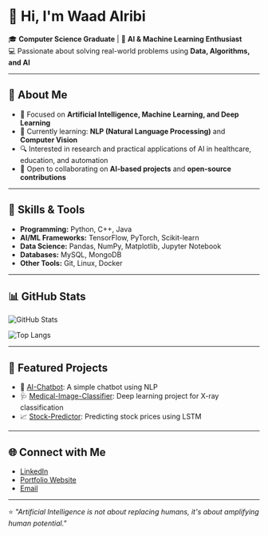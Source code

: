 # 👋 Hi, I'm Waad Alribi

🎓 **Computer Science Graduate** | 🤖 **AI & Machine Learning Enthusiast**  
💻 Passionate about solving real-world problems using **Data, Algorithms, and AI**  

---

## 🧠 About Me
- 🎯 Focused on **Artificial Intelligence, Machine Learning, and Deep Learning**  
- 🌱 Currently learning: **NLP (Natural Language Processing)** and **Computer Vision**  
- 🔍 Interested in research and practical applications of AI in healthcare, education, and automation  
- 🤝 Open to collaborating on **AI-based projects** and **open-source contributions**

---

## 🚀 Skills & Tools
- **Programming:** Python, C++, Java  
- **AI/ML Frameworks:** TensorFlow, PyTorch, Scikit-learn  
- **Data Science:** Pandas, NumPy, Matplotlib, Jupyter Notebook  
- **Databases:** MySQL, MongoDB  
- **Other Tools:** Git, Linux, Docker  

---

## 📊 GitHub Stats
![GitHub Stats](https://github-readme-stats.vercel.app/api?username=waadAlribi&show_icons=true&theme=radical)

![Top Langs](https://github-readme-stats.vercel.app/api/top-langs/?username=waadAlribi&layout=compact&theme=radical)

---

## 📌 Featured Projects
- 🧠 [AI-Chatbot](https://github.com/waadAlribi/AI-Chatbot): A simple chatbot using NLP  
- 🩺 [Medical-Image-Classifier](https://github.com/waadAlribi/Medical-Image-Classifier): Deep learning project for X-ray classification  
- 📈 [Stock-Predictor](https://github.com/waadAlribi/Stock-Predictor): Predicting stock prices using LSTM  

---

## 🌐 Connect with Me
- [LinkedIn](https://linkedin.com/in/waadAlribi)  
- [Portfolio Website](https://waadAlribi.github.io)  
- [Email](mailto:YOURMAIL@example.com)  

---

⭐️ *"Artificial Intelligence is not about replacing humans, it's about amplifying human potential."*
